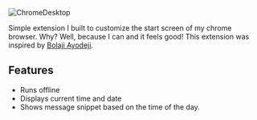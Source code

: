 ![ChromeDesktop](https://res.cloudinary.com/simplytammy/image/upload/v1545153044/chrome-desktop.png)

Simple extension I built to customize the start screen of my chrome browser. Why? Well, because I can and it feels good!
This extension was inspired by [Bolaji Ayodeji](https://github.com/BolajiAyodeji "Bolaji's Github profile").

## Features

* Runs offline
* Displays current time and date
* Shows message snippet based on the time of the day.
